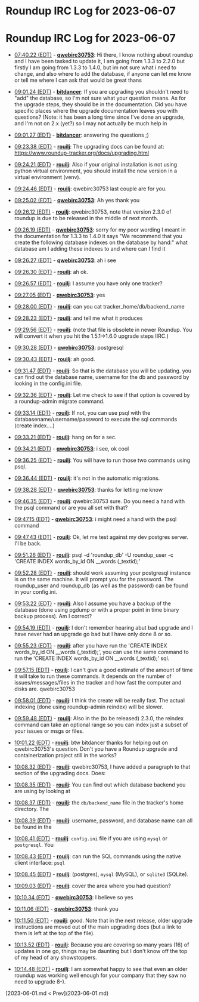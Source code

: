 # Roundup IRC Log for 2023-06-07 #
# Roundup IRC Log for 2023-06-07
* <a href="#07:40.22" id="07:40.22">07:40.22 (EDT)</a> - __[qwebirc30753](https://github.com/qwebirc30753)__: Hi there, I know nothing about roundup and I have been tasked to update it, I am going from 1.3.3 to 2.2.0 but firstly I am going from 1.3.3 to 1.4.0, but im not sure what i need to change, and also where to add the database, if anyone can let me know or tell me where I can ask that would be great thans

* <a href="#09:01.24" id="09:01.24">09:01.24 (EDT)</a> - __[bitdancer](https://github.com/bitdancer)__: If you are upgrading you shouldn't need to "add" the database, so I'm not sure what your question means.  As for the upgrade steps, they should be in the documentation.  Did you have specific places where the upgrade documentation leaves you with questions?  (Note: it has been a long time since I've done an upgrade, and I'm not on 2.x (yet?) so I may not actually be much help in
* <a href="#09:01.27" id="09:01.27">09:01.27 (EDT)</a> - __[bitdancer](https://github.com/bitdancer)__: answering the questions ;)

* <a href="#09:23.38" id="09:23.38">09:23.38 (EDT)</a> - __[rouilj](https://github.com/rouilj)__: The upgrading docs can be found at: <https://www.roundup-tracker.org/docs/upgrading.html>
* <a href="#09:24.21" id="09:24.21">09:24.21 (EDT)</a> - __[rouilj](https://github.com/rouilj)__: Also if your original installation is not using python virtual environment, you should install the new version in a virtual environment (venv).

* <a href="#09:24.46" id="09:24.46">09:24.46 (EDT)</a> - __[rouilj](https://github.com/rouilj)__: qwebirc30753 last couple are for you.
* <a href="#09:25.02" id="09:25.02">09:25.02 (EDT)</a> - __[qwebirc30753](https://github.com/qwebirc30753)__: Ah yes thank you

* <a href="#09:26.12" id="09:26.12">09:26.12 (EDT)</a> - __[rouilj](https://github.com/rouilj)__: qwebirc30753, note that version 2.3.0 of roundup is due to be released in the middle of next month.
* <a href="#09:26.19" id="09:26.19">09:26.19 (EDT)</a> - __[qwebirc30753](https://github.com/qwebirc30753)__: sorry for my poor wording I meant in the documentation for 1.3.3 to 1.4.0 it says  "We recommend that you create the following database indexes on the database by hand:" what database am I adding these indexes to and where can I find it
* <a href="#09:26.27" id="09:26.27">09:26.27 (EDT)</a> - __[qwebirc30753](https://github.com/qwebirc30753)__: ah i see

* <a href="#09:26.30" id="09:26.30">09:26.30 (EDT)</a> - __[rouilj](https://github.com/rouilj)__: ah ok.
* <a href="#09:26.57" id="09:26.57">09:26.57 (EDT)</a> - __[rouilj](https://github.com/rouilj)__: I assume you have only one tracker?
* <a href="#09:27.05" id="09:27.05">09:27.05 (EDT)</a> - __[qwebirc30753](https://github.com/qwebirc30753)__: yes

* <a href="#09:28.00" id="09:28.00">09:28.00 (EDT)</a> - __[rouilj](https://github.com/rouilj)__: can you cat tracker_home/db/backend_name
* <a href="#09:28.23" id="09:28.23">09:28.23 (EDT)</a> - __[rouilj](https://github.com/rouilj)__: and tell me what it produces

* <a href="#09:29.56" id="09:29.56">09:29.56 (EDT)</a> - __[rouilj](https://github.com/rouilj)__: (note that file is obsolete in newer Roundup. You will convert it when you hit the 1.5.1->1.6.0 upgrade steps IIRC.)
* <a href="#09:30.28" id="09:30.28">09:30.28 (EDT)</a> - __[qwebirc30753](https://github.com/qwebirc30753)__: postgresql

* <a href="#09:30.43" id="09:30.43">09:30.43 (EDT)</a> - __[rouilj](https://github.com/rouilj)__: ah good.

* <a href="#09:31.47" id="09:31.47">09:31.47 (EDT)</a> - __[rouilj](https://github.com/rouilj)__: So that is the database you will be updating. you can find out the database name, username for the db and password by looking in the config.ini file.
* <a href="#09:32.36" id="09:32.36">09:32.36 (EDT)</a> - __[rouilj](https://github.com/rouilj)__: Let me check to see if that option is covered by a roundup-admin migrate command.

* <a href="#09:33.14" id="09:33.14">09:33.14 (EDT)</a> - __[rouilj](https://github.com/rouilj)__: If not, you can use psql with the databasename/username/password to execute the sql commands (create index....)
* <a href="#09:33.21" id="09:33.21">09:33.21 (EDT)</a> - __[rouilj](https://github.com/rouilj)__: hang on for a sec.

* <a href="#09:34.21" id="09:34.21">09:34.21 (EDT)</a> - __[qwebirc30753](https://github.com/qwebirc30753)__: i see, ok cool

* <a href="#09:36.25" id="09:36.25">09:36.25 (EDT)</a> - __[rouilj](https://github.com/rouilj)__: You will have to run those two commands using psql.
* <a href="#09:36.44" id="09:36.44">09:36.44 (EDT)</a> - __[rouilj](https://github.com/rouilj)__: it's not in the automatic migrations.

* <a href="#09:38.28" id="09:38.28">09:38.28 (EDT)</a> - __[qwebirc30753](https://github.com/qwebirc30753)__: thanks for letting me know

* <a href="#09:46.35" id="09:46.35">09:46.35 (EDT)</a> - __[rouilj](https://github.com/rouilj)__: qwebirc30753 sure. Do you need a hand with the psql command or are you all set with that?

* <a href="#09:47.15" id="09:47.15">09:47.15 (EDT)</a> - __[qwebirc30753](https://github.com/qwebirc30753)__: i might need a hand with the psql command
* <a href="#09:47.43" id="09:47.43">09:47.43 (EDT)</a> - __[rouilj](https://github.com/rouilj)__: Ok, let me test against my dev postgres server. I'l be back.

* <a href="#09:51.26" id="09:51.26">09:51.26 (EDT)</a> - __[rouilj](https://github.com/rouilj)__: psql -d 'roundup_db'  -U roundup_user -c 'CREATE INDEX words_by_id ON __words (_textid);'

* <a href="#09:52.28" id="09:52.28">09:52.28 (EDT)</a> - __[rouilj](https://github.com/rouilj)__: should work assuming your postgresql instance is on the same machine. It will prompt you for the password. The roundup_user and roundup_db (as well as the password) can be found in your config.ini.
* <a href="#09:53.22" id="09:53.22">09:53.22 (EDT)</a> - __[rouilj](https://github.com/rouilj)__: Also I assume you have a backup of the database (done using pgdump or with a proper point in time binary backup process). Am I correct?

* <a href="#09:54.19" id="09:54.19">09:54.19 (EDT)</a> - __[rouilj](https://github.com/rouilj)__: I don't remember hearing abut  bad upgrade and I have never had an upgrade go bad but I have only done 8 or so.

* <a href="#09:55.23" id="09:55.23">09:55.23 (EDT)</a> - __[rouilj](https://github.com/rouilj)__: after you have run the 'CREATE INDEX words_by_id ON __words (_textid);', you can use the same command to run the 'CREATE INDEX words_by_id ON __words (_textid);' sql.

* <a href="#09:57.15" id="09:57.15">09:57.15 (EDT)</a> - __[rouilj](https://github.com/rouilj)__: I can't give a good estimate of the amount of time it will take to run these commands. It depends on the number of issues/messages/files in the tracker and how fast the computer and disks are. qwebirc30753

* <a href="#09:58.01" id="09:58.01">09:58.01 (EDT)</a> - __[rouilj](https://github.com/rouilj)__: I think the create will be really fast. The actual indexing (done using roundup-admin reindex) will be slower.

* <a href="#09:59.48" id="09:59.48">09:59.48 (EDT)</a> - __[rouilj](https://github.com/rouilj)__: Also in the (to be released) 2.3.0, the reindex command can take an optional range so you can index just a subset of your issues or msgs or files.

* <a href="#10:01.22" id="10:01.22">10:01.22 (EDT)</a> - __[rouilj](https://github.com/rouilj)__: btw bitdancer thanks for helping out on qwebirc30753's question. Don't you have a Roundup upgrade and containerization project still in the works?

* <a href="#10:08.32" id="10:08.32">10:08.32 (EDT)</a> - __[rouilj](https://github.com/rouilj)__: qwebirc30753, I have added a paragraph to that section of the upgrading docs. Does:
* <a href="#10:08.35" id="10:08.35">10:08.35 (EDT)</a> - __[rouilj](https://github.com/rouilj)__: You can find out which database backend you are using by looking at
* <a href="#10:08.37" id="10:08.37">10:08.37 (EDT)</a> - __[rouilj](https://github.com/rouilj)__: the ``db/backend_name`` file in the tracker's home directory. The
* <a href="#10:08.39" id="10:08.39">10:08.39 (EDT)</a> - __[rouilj](https://github.com/rouilj)__: username, password, and database name can all be found in the
* <a href="#10:08.41" id="10:08.41">10:08.41 (EDT)</a> - __[rouilj](https://github.com/rouilj)__: ``config.ini`` file if you are using ``mysql`` or ``postgresql``. You
* <a href="#10:08.43" id="10:08.43">10:08.43 (EDT)</a> - __[rouilj](https://github.com/rouilj)__: can run the SQL commands using the native client interface: ``psql``
* <a href="#10:08.45" id="10:08.45">10:08.45 (EDT)</a> - __[rouilj](https://github.com/rouilj)__: (postgres), ``mysql`` (MySQL), or ``sqlite3`` (SQLite).

* <a href="#10:09.03" id="10:09.03">10:09.03 (EDT)</a> - __[rouilj](https://github.com/rouilj)__: cover the area where you had  question?

* <a href="#10:10.34" id="10:10.34">10:10.34 (EDT)</a> - __[qwebirc30753](https://github.com/qwebirc30753)__: I believe so yes
* <a href="#10:11.06" id="10:11.06">10:11.06 (EDT)</a> - __[qwebirc30753](https://github.com/qwebirc30753)__: thank you

* <a href="#10:11.50" id="10:11.50">10:11.50 (EDT)</a> - __[rouilj](https://github.com/rouilj)__: good. Note that in the next release, older upgrade instructions are moved out of the main upgrading docs (but a link to them is left at the top of the file).

* <a href="#10:13.52" id="10:13.52">10:13.52 (EDT)</a> - __[rouilj](https://github.com/rouilj)__: Because you are covering so many years (16) of updates in one go, things may be daunting but I don't know off the top of my head of any showstoppers.

* <a href="#10:14.48" id="10:14.48">10:14.48 (EDT)</a> - __[rouilj](https://github.com/rouilj)__: I am somewhat happy to see that even an older roundup was working well enough for your company that they saw no need to upgrade 8-).

<div class="inpage-footer">
[2023-06-01.md < Prev](2023-06-01.md)
</div>
